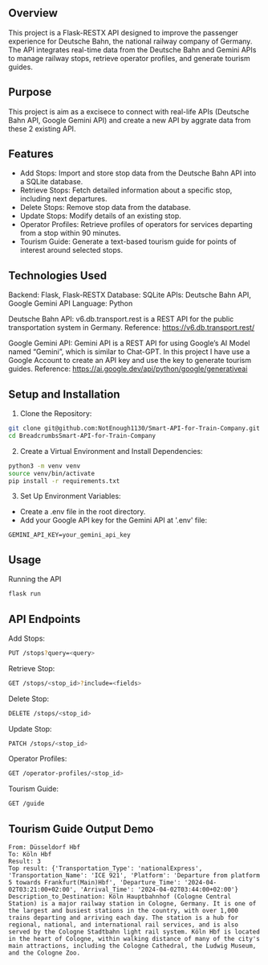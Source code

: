 ## Overview
This project is a Flask-RESTX API designed to improve the passenger experience for Deutsche Bahn, the national railway company of Germany. The API integrates real-time data from the Deutsche Bahn and Gemini APIs to manage railway stops, retrieve operator profiles, and generate tourism guides.

## Purpose
This project is aim as a excisece to connect with real-life APIs (Deutsche Bahn API, Google Gemini API) and create a new API by aggrate data from these 2 existing API.

## Features
- Add Stops: Import and store stop data from the Deutsche Bahn API into a SQLite database.
- Retrieve Stops: Fetch detailed information about a specific stop, including next departures.
- Delete Stops: Remove stop data from the database.
- Update Stops: Modify details of an existing stop.
- Operator Profiles: Retrieve profiles of operators for services departing from a stop within 90 minutes.
- Tourism Guide: Generate a text-based tourism guide for points of interest around selected stops.

## Technologies Used
Backend: Flask, Flask-RESTX
Database: SQLite
APIs: Deutsche Bahn API, Google Gemini API
Language: Python

Deutsche Bahn API: v6.db.transport.rest is a REST API for the public
transportation system in Germany. 
Reference: https://v6.db.transport.rest/

Google Gemini API: Gemini API is a REST API for using Google’s AI Model named
“Gemini”, which is similar to Chat-GPT. In this project I have 
use a Google Account to create an API key and use the key to generate tourism guides.
Reference: https://ai.google.dev/api/python/google/generativeai

## Setup and Installation
1. Clone the Repository:
```bash
git clone git@github.com:NotEnough1130/Smart-API-for-Train-Company.git
cd BreadcrumbsSmart-API-for-Train-Company
```
2. Create a Virtual Environment and Install Dependencies:
```bash
python3 -m venv venv
source venv/bin/activate
pip install -r requirements.txt
```
3. Set Up Environment Variables:
- Create a .env file in the root directory.
- Add your Google API key for the Gemini API at '.env' file:
```
GEMINI_API_KEY=your_gemini_api_key
```

## Usage
Running the API
```bash
flask run
```

## API Endpoints
Add Stops: 
```bash
PUT /stops?query=<query>
```
Retrieve Stop:
```bash 
GET /stops/<stop_id>?include=<fields>
```
Delete Stop: 
```bash
DELETE /stops/<stop_id>
```
Update Stop: 
```bash
PATCH /stops/<stop_id>
```
Operator Profiles: 
```bash
GET /operator-profiles/<stop_id>
```
Tourism Guide: 
```bash
GET /guide
```

## Tourism Guide Output Demo
```
From: Düsseldorf Hbf
To: Köln Hbf
Result: 3
Top result: {'Transportation_Type': 'nationalExpress', 'Transportation_Name': 'ICE 921', 'Platform': 'Departure from platform 5 towards Frankfurt(Main)Hbf', 'Departure_Time': '2024-04-02T03:21:00+02:00', 'Arrival_Time': '2024-04-02T03:44:00+02:00'}
Description_to_Destination: Köln Hauptbahnhof (Cologne Central Station) is a major railway station in Cologne, Germany. It is one of the largest and busiest stations in the country, with over 1,000 trains departing and arriving each day. The station is a hub for regional, national, and international rail services, and is also served by the Cologne Stadtbahn light rail system. Köln Hbf is located in the heart of Cologne, within walking distance of many of the city's main attractions, including the Cologne Cathedral, the Ludwig Museum, and the Cologne Zoo.
```

